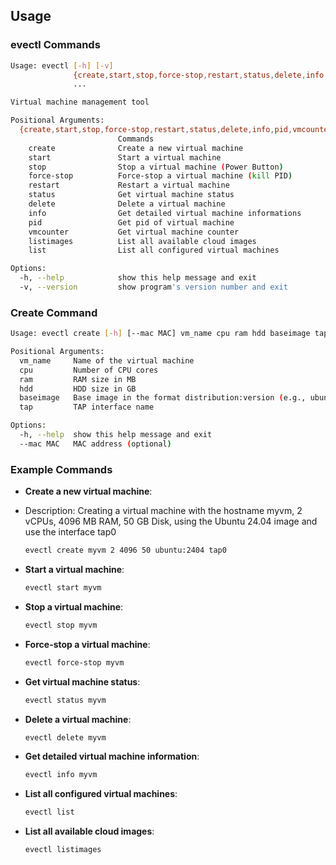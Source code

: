 ## Usage

### evectl Commands

```sh
Usage: evectl [-h] [-v]
              {create,start,stop,force-stop,restart,status,delete,info,pid,vmcounter,listimages,list}
              ...

Virtual machine management tool

Positional Arguments:
  {create,start,stop,force-stop,restart,status,delete,info,pid,vmcounter,listimages,list}
                        Commands
    create              Create a new virtual machine
    start               Start a virtual machine
    stop                Stop a virtual machine (Power Button)
    force-stop          Force-stop a virtual machine (kill PID)
    restart             Restart a virtual machine
    status              Get virtual machine status
    delete              Delete a virtual machine
    info                Get detailed virtual machine informations
    pid                 Get pid of virtual machine
    vmcounter           Get virtual machine counter
    listimages          List all available cloud images
    list                List all configured virtual machines

Options:
  -h, --help            show this help message and exit
  -v, --version         show program's version number and exit
```

### Create Command

```sh
Usage: evectl create [-h] [--mac MAC] vm_name cpu ram hdd baseimage tap

Positional Arguments:
  vm_name     Name of the virtual machine
  cpu         Number of CPU cores
  ram         RAM size in MB
  hdd         HDD size in GB
  baseimage   Base image in the format distribution:version (e.g., ubuntu:2404 or debian:12)
  tap         TAP interface name

Options:
  -h, --help  show this help message and exit
  --mac MAC   MAC address (optional)
```

### Example Commands

- **Create a new virtual machine**:
- Description: Creating a virtual machine with the hostname myvm, 2 vCPUs, 4096 MB RAM, 50 GB Disk, using the Ubuntu 24.04 image and use the interface tap0
  ```sh
  evectl create myvm 2 4096 50 ubuntu:2404 tap0
  ```

- **Start a virtual machine**:
  ```sh
  evectl start myvm
  ```

- **Stop a virtual machine**:
  ```sh
  evectl stop myvm
  ```

- **Force-stop a virtual machine**:
  ```sh
  evectl force-stop myvm
  ```

- **Get virtual machine status**:
  ```sh
  evectl status myvm
  ```

- **Delete a virtual machine**:
  ```sh
  evectl delete myvm
  ```

- **Get detailed virtual machine information**:
  ```sh
  evectl info myvm
  ```

- **List all configured virtual machines**:
  ```sh
  evectl list
  ```

- **List all available cloud images**:
  ```sh
  evectl listimages
  ```
